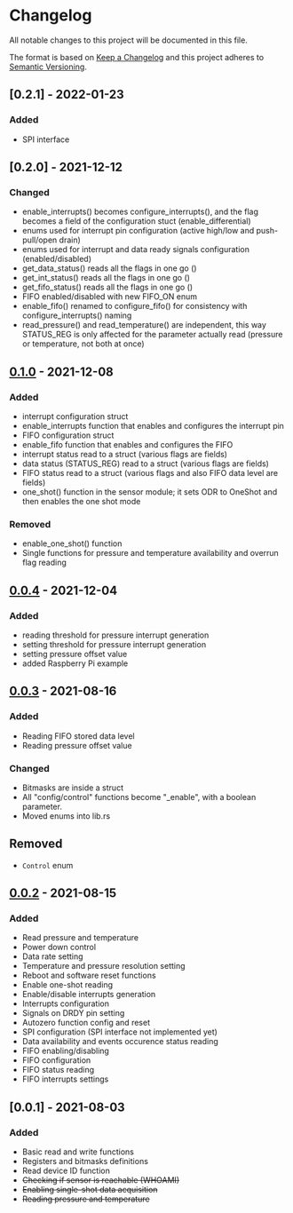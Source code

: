 # Changelog

All notable changes to this project will be documented in this file.

The format is based on [Keep a Changelog](http://keepachangelog.com/en/1.0.0/)
and this project adheres to [Semantic Versioning](http://semver.org/spec/v2.0.0.html).

## [0.2.1] - 2022-01-23

### Added
- SPI interface

## [0.2.0] - 2021-12-12

### Changed
- enable_interrupts() becomes configure_interrupts(), and the flag becomes a field of the configuration stuct (enable_differential)
- enums used for interrupt pin configuration (active high/low and push-pull/open drain)
- enums used for interrupt and data ready signals configuration (enabled/disabled)
- get_data_status() reads all the flags in one go ()
- get_int_status() reads all the flags in one go ()
- get_fifo_status() reads all the flags in one go ()
- FIFO enabled/disabled with new FIFO_ON enum
- enable_fifo() renamed to configure_fifo() for consistency with configure_interrupts() naming
- read_pressure() and read_temperature() are independent, this way STATUS_REG is only affected for the parameter actually read (pressure or temperature, not both at once)


## [0.1.0] - 2021-12-08

### Added
- interrupt configuration struct
- enable_interrupts function that enables and configures the interrupt pin 
- FIFO configuration struct
- enable_fifo function that enables and configures the FIFO 
- interrupt status read to a struct (various flags are fields)
- data status (STATUS_REG) read to a struct (various flags are fields)
- FIFO status read to a struct (various flags and also FIFO data level are fields)
- one_shot() function in the sensor module; it sets ODR to OneShot and then enables the one shot mode

### Removed
- enable_one_shot() function
- Single functions for pressure and temperature availability and overrun flag reading

[0.1.0]: https://github.com/nebelgrau77/lps25hb-rs/releases/tag/v1.0.0

## [0.0.4] - 2021-12-04

### Added
- reading threshold for pressure interrupt generation
- setting threshold for pressure interrupt generation
- setting pressure offset value
- added Raspberry Pi example

[0.0.4]: https://github.com/nebelgrau77/lps25hb-rs/releases/tag/v0.0.4

## [0.0.3] - 2021-08-16

### Added
- Reading FIFO stored data level
- Reading pressure offset value

### Changed
- Bitmasks are inside a struct
- All "config/control" functions become "_enable", with a boolean parameter. 
- Moved enums into lib.rs 

## Removed
- `Control` enum

[0.0.3]: https://github.com/nebelgrau77/lps25hb-rs/releases/tag/v.0.0.3

## [0.0.2] - 2021-08-15

### Added
- Read pressure and temperature
- Power down control
- Data rate setting
- Temperature and pressure resolution setting
- Reboot and software reset functions
- Enable one-shot reading
- Enable/disable interrupts generation
- Interrupts configuration
- Signals on DRDY pin setting
- Autozero function config and reset
- SPI configuration (SPI interface not implemented yet)
- Data availability and events occurence status reading
- FIFO enabling/disabling
- FIFO configuration
- FIFO status reading
- FIFO interrupts settings


[0.0.2]: https://github.com/nebelgrau77/lps25hb-rs/releases/tag/v.0.0.2

## [0.0.1] - 2021-08-03

### Added
- Basic read and write functions
- Registers and bitmasks definitions
- Read device ID function
- ~~Checking if sensor is reachable (WHOAMI)~~
- ~~Enabling single-shot data acquisition~~
- ~~Reading pressure and temperature~~

